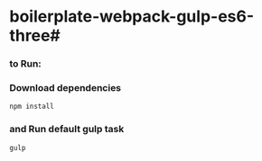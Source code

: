 # boilerplate-webpack-gulp-es6-three#
### to Run: ###
### Download dependencies ###
`npm install`
### and Run default gulp task ###
`gulp`